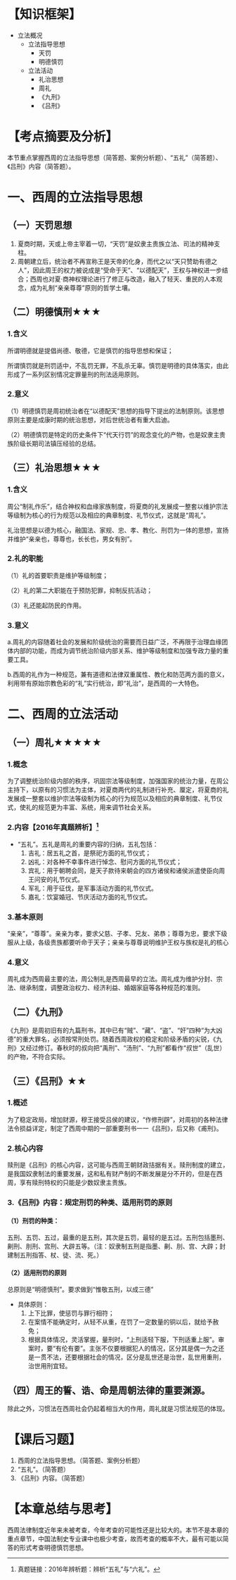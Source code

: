 # 【知识框架】
- 立法概况
	- 立法指导思想
		- 天罚
		- 明德慎罚
	- 立法活动
		- 礼治思想
		- 周礼
		- 《九刑》
		- 《吕刑》
# 【考点摘要及分析】
本节重点掌握西周的立法指导思想（简答题、案例分析题）、“五礼”（简答题）、《吕刑》内容（简答题）。
# 一、西周的立法指导思想
## （一）天罚思想
1. 夏商时期，天或上帝主宰着一切，“天罚”是奴隶主贵族立法、司法的精神支柱。
2. 周朝建立后，统治者不再宣称王是天帝的化身，而代之以“天只赞助有德之人”，因此周王的权力被说成是“受命于天”、“以德配天”，王权与神权进一步结合；西周也对夏·商神权理论进行了修正与改造，融入了轻天、重民的人本观念，成为礼制“亲亲尊尊”原则的哲学土壤。
## （二）明德慎刑★★★
### 1.含义
所谓明德就是提倡尚德、敬德，它是慎罚的指导思想和保证；

所谓慎罚就是刑罚适中，不乱罚无罪，不乱杀无辜。慎罚是明德的具体落实，由此形成了一系列区别情况定罪量刑的刑法适用原则。
### 2.意义
（1）明德慎罚是周初统治者在“以德配天”思想的指导下提出的法制原则。该思想原则主要是成康时期的统治思想，对后世统治者有重大启迪。

（2）明德慎罚是特定的历史条件下“代天行罚”的观念变化的产物，也是奴隶主贵族阶级长期司法镇压经验的总结。
## （三）礼治思想★★★
### 1.含义
周公“制礼作乐”，结合神权和血缘家族制度，将夏商的礼发展成一整套以维护宗法等级制为核心的行为规范以及相应的典章制度、礼节仪式，这就是“周礼”。

礼治思想是以德为核心，融国法、家规、忠、孝、教化、刑罚为一体的思想，宣扬并维护“亲亲也，尊尊也，长长也，男女有别”。
### 2.礼的职能
（1）礼的首要职责是维护等级制度；

（2）礼的第二大职能在于预防犯罪，抑制反抗活动；

（3）礼还能起防民的作用。
### 3.意义
a.周礼的内容随着社会的发展和阶级统治的需要而日益广泛，不再限于治理血缘团体内部的功能，而成为调节统治阶级内部关系、维护等级制度和加强专政力量的重要工具。

b.西周的礼作为一种规范，兼有道德和法律双重属性、教化和防范两方面的意义，利用带有原始宗教色彩的“礼”实行统治，即“礼治”，是西周的一大特色。
# 二、西周的立法活动
## （一）周礼★★★★★
### 1.概念
为了调整统治阶级内部的秩序，巩固宗法等级制度，加强国家的统治力量，在周公主持下，以原有的习惯法为主体，对夏商两代的礼制进行补充、厘定，将夏商的礼发展成一整套以维护宗法等级制为核心的行为规范以及相应的典章制度、礼节仪式，使礼的规范更为丰富、系统，用来调节社会关系。
### 2.内容【2016年真题辨析】[^1]
- “五礼”。五礼是周礼的重要内容的归纳，五礼包括：
	1. 吉礼：居五礼之首，是祭祀方面的礼节仪式；
	2. 凶礼：对各种不幸事件进行悼念、慰问方面的礼节仪式；
	3. 宾礼：用于朝聘会同，是天子款待来朝会的四方诸侯和诸侯派遣使臣向周王问安的礼节仪式。
	4. 军礼：用于征伐，是军事活动方面的礼节仪式。
	5. 嘉礼：饮宴婚冠、节庆活动方面的礼节仪式。
### 3.基本原则
“亲亲”，“尊尊”。亲亲为孝，要求父慈、子孝、兄友、弟恭；尊尊为忠，要求下级服从上级，各级贵族都要听命于天子；亲亲与尊尊说明维护王权与族权是礼的核心
### 4.意义
周礼成为西周最主要的法，周公制礼是西周最早的立法。周礼成为维护分封、宗法、继承制度，调整政治权力、经济利益、婚姻家庭等各种规范的准则。
## （二）《九刑》
《九刑》是周初旧有的九篇刑书，其中已有“贼”、“藏”、“盗”、“奸”四种“为大凶德”的重大罪名，必须按常刑处罚。随着西周政权的稳定和阶级矛盾的尖锐，《九刑》又经过修订。春秋时的叔向把“禹刑”、“汤刑”、“九刑”都看作“叔世”（乱世）的产物，不符合实际。
## （三）《吕刑》★★
### 1.概述
为了稳定政局，增加财源，穆王接受吕侯的建议，“作修刑辟”，对周初的各种法律法令损益详定，制定了西周中期的一部重要刑书一一《吕刑》，后又称《甫刑》。
### 2.核心内容
赎刑是《吕刑》的核心内容，这可能与西周王朝财政拮据有关。赎刑制度的建立，是我国奴隶制法的重要发展，这和私有财产制的不断发展是分不开的，但是在西周，享有赎刑特权的只能是少数奴隶主贵族。
### 3.《吕刑》内容：规定刑罚的种类、适用刑罚的原则
#### （1）刑罚的种类：
五刑、五罚、五过，最重的是五刑，其次是五罚，最轻的是五过。五刑包括墨刑、劓刑、刖刑、宫刑、大辟五等。（注：奴隶制五刑是指墨、劓、刖、宫、大辟；封建制五刑指答、杖、徒、流、死。）
#### （2）适用刑罚的原则
总原则是“明德慎刑”。要求做到“惟敬五刑，以成三德”

- 具体原则：
	1. 上下比罪，使惩罚与罪行相符；
	2. 在案情不能确定时，从轻不从重，在罚了一定数量的铜以后，就给予赦免；
	3. 根据具体情况，灵活掌握，量刑时，“上刑适轻下服，下刑适重上服”。审案时，要“有伦有要”。主张不仅要根据犯人的情况，区分其是偶一为之还是一贯不法，还要根据社会的情况，区分是乱世还是治世，乱世用重刑，治世用刑宜轻。
## （四）周王的誓、诰、命是周朝法律的重要渊源。
除此之外，习惯法在西周社会仍起着相当大的作用，周礼就是习惯法规范的体现。
# 【课后习题】
1. 西周的立法指导思想。（简答题、案例分析题）
2. “五礼”。（简答题）
3. 《吕刑》内容。（简答题）
# 【本章总结与思考】
西周法律制度近年来未被考查，今年考查的可能性还是比较大的。本节不是本章的重点章节，中国法制史专业课中也极少考查，故而考查的概率不大，最有可能以简答的形式考查明德慎罚思想。

[^1]:真题链接：2016年辨析题：辨析“五礼”与“六礼”。